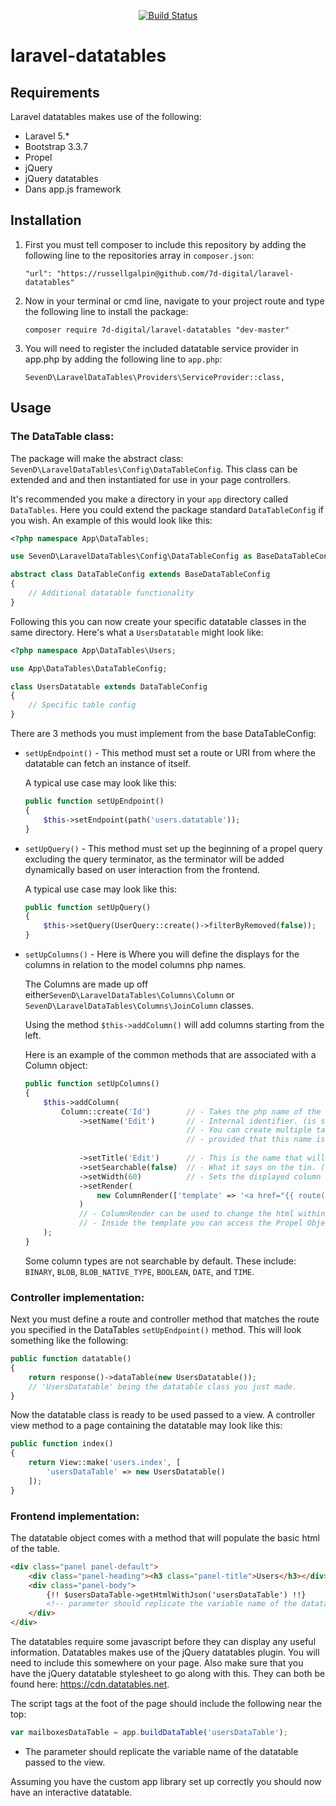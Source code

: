 
<p align="center">
<a href="https://7d-digital.co.uk"><img src="http://7d-digital.co.uk/images/structure/logo.svg" alt="Build Status"></a>
</p>

# laravel-datatables

## Requirements

Laravel datatables makes use of the following:

* Laravel 5.*
* Bootstrap 3.3.7 
* Propel
* jQuery
* jQuery datatables
* Dans app.js framework

## Installation

1. First you must tell composer to include this repository by adding the following line to the repositories array in `composer.json`: 

    `"url": "https://russellgalpin@github.com/7d-digital/laravel-datatables"`

2. Now in your terminal or cmd line, navigate to your project route and type the following line to install the package:

    `composer require 7d-digital/laravel-datatables "dev-master"`

3. You will need to register the included datatable service provider in app.php by adding the following line to `app.php`:

    `SevenD\LaravelDataTables\Providers\ServiceProvider::class,`

## Usage

### The DataTable class:

The package will make the abstract class: `SevenD\LaravelDataTables\Config\DataTableConfig`. This class can be extended and and then instantiated for use in your page controllers.

It's recommended you make a directory in your `app` directory called `DataTables`. Here you could extend the package standard `DataTableConfig` if you wish. An example of this would look like this: 

```php
<?php namespace App\DataTables;

use SevenD\LaravelDataTables\Config\DataTableConfig as BaseDataTableConfig;

abstract class DataTableConfig extends BaseDataTableConfig
{
    // Additional datatable functionality
}
```

Following this you can now create your specific datatable classes in the same directory. Here's what a `UsersDatatable` might look like:
```php
<?php namespace App\DataTables\Users;

use App\DataTables\DataTableConfig;

class UsersDatatable extends DataTableConfig
{
    // Specific table config
}
```

There are 3 methods you must implement from the base DataTableConfig:
* `setUpEndpoint()` - This method must set a route or URI from where the datatable can fetch an instance of itself.

    A typical use case may look like this:

    ```php
    public function setUpEndpoint()
    {
        $this->setEndpoint(path('users.datatable'));
    }
    ```

* `setUpQuery()` - This method must set up the beginning of a propel query excluding the query terminator, as the terminator will be added dynamically based on user interaction from the frontend.

    A typical use case may look like this:

    ```php
    public function setUpQuery()
    {
        $this->setQuery(UserQuery::create()->filterByRemoved(false));
    }
    ```

* `setUpColumns()` - Here is Where you will define the displays for the columns in relation to the model columns php names. 
    
    The Columns are made up off either`SevenD\LaravelDataTables\Columns\Column` or `SevenD\LaravelDataTables\Columns\JoinColumn` classes.

    Using the method `$this->addColumn()` will add columns starting from the left. 

    Here is an example of the common methods that are associated with a Column object:

    ```php
    public function setUpColumns()
    {
        $this->addColumn(
            Column::create('Id')        // - Takes the php name of the query objects column.
                ->setName('Edit')       // - Internal identifier. (is same as column name by default)
                                        // - You can create multiple table columns based on the same column...
                                        // - provided that this name is unique in this table.
                                        
                ->setTitle('Edit')      // - This is the name that will appear in the column title (is same as column name by default)
                ->setSearchable(false)  // - What it says on the tin. (is true by default unless the column type is never searchable. See below)
                ->setWidth(60)          // - Sets the displayed column width in pixels
                ->setRender(
                    new ColumnRender(['template' => '<a href="{{ route("users.user.edit", ["user_id" => $UserObject->getId()]) }}">Edit</a>'])
                )
                // - ColumnRender can be used to change the html within the column from the raw column data if desired.
                // - Inside the template you can access the Propel Object referred to in the row by via "$[ObjectName]Object"
        );
    }
    ```

    Some column types are not searchable by default. These include: `BINARY`, `BLOB`, `BLOB_NATIVE_TYPE`, `BOOLEAN`, `DATE`, and `TIME`.

### Controller implementation:

Next you must define a route and controller method that matches the route you specified in the DataTables  `setUpEndpoint()` method. This will look something like the following:
```php
public function datatable()
{
    return response()->dataTable(new UsersDatatable());
    // 'UsersDatatable' being the datatable class you just made.
}
```

Now the datatable class is ready to be used passed to a view. A controller view method to a page containing the datatable may look like this: 

```php
public function index()
{
    return View::make('users.index', [
        'usersDataTable' => new UsersDatatable()
    ]);
}
```

### Frontend implementation:

The datatable object comes with a method that will populate the basic html of the table.

```html
<div class="panel panel-default">
    <div class="panel-heading"><h3 class="panel-title">Users</h3></div>
    <div class="panel-body">
        {!! $usersDataTable->getHtmlWithJson('usersDataTable') !!}
        <!-- parameter should replicate the variable name of the datatable passed to the view -->
    </div>
</div>
```

The datatables require some javascript before they can display any useful information. Datatables makes use of the jQuery datatables plugin. You will need to include this somewhere on your page. Also make sure that you have the jQuery datatable stylesheet to go along with this. They can both be found here: https://cdn.datatables.net.

The script tags at the foot of the page should include the following near the top: 
```javascript
var mailboxesDataTable = app.buildDataTable('usersDataTable');
```
* The parameter should replicate the variable name of the datatable passed to the view.

Assuming you have the custom app library set up correctly you should now have an interactive datatable. 

